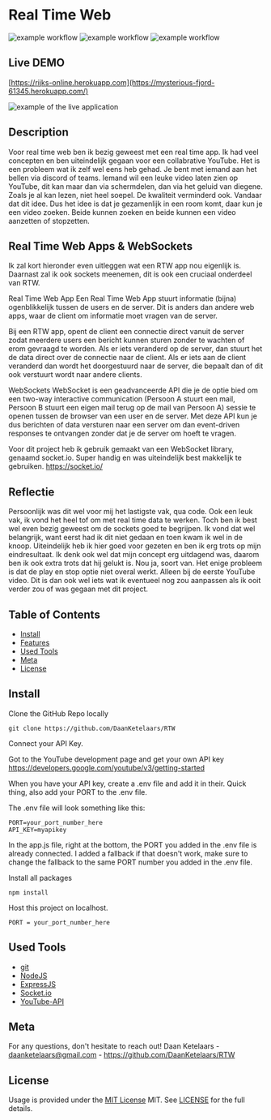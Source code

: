 # Real Time Web

![example workflow](https://img.shields.io/github/languages/count/DaanKetelaars/RTW?style=flat-square)
![example workflow](https://img.shields.io/github/last-commit/DaanKetelaars/RTW?style=flat-square)
![example workflow](https://img.shields.io/github/repo-size/DaanKetelaars/RTW?style=flat-square)


## Live DEMO
[https://rijks-online.herokuapp.com](https://mysterious-fjord-61345.herokuapp.com/)

<img src="https://github.com/DaanKetelaars/RTW/blob/main/Schermafbeelding%202022-06-30%20om%2022.26.12.png" alt="example of the live application" />

## Description
Voor real time web ben ik bezig geweest met een real time app. Ik had veel concepten en ben uiteindelijk gegaan voor een collabrative YouTube. Het is een probleem wat ik zelf wel eens heb gehad. Je bent met iemand aan het bellen via discord of teams. Iemand wil een leuke video laten zien op YouTube, dit kan maar dan via schermdelen, dan via het geluid van diegene. Zoals je al kan lezen, niet heel soepel. De kwaliteit verminderd ook. Vandaar dat dit idee. Dus het idee is dat je gezamenlijk in een room komt, daar kun je een video zoeken. Beide kunnen zoeken en beide kunnen een video aanzetten of stopzetten. 

## Real Time Web Apps & WebSockets
Ik zal kort hieronder even uitleggen wat een RTW app nou eigenlijk is. Daarnast zal ik ook sockets meenemen, dit is ook een cruciaal onderdeel van RTW.

Real Time Web App
Een Real Time Web App stuurt informatie (bijna) ogenblikkelijk tussen de users en de server. Dit is anders dan andere web apps, waar de client om informatie moet vragen van de server. 

Bij een RTW app, opent de client een connectie direct vanuit de server zodat meerdere users een bericht kunnen sturen zonder te wachten of erom gevraagd te worden. Als er iets veranderd op de server, dan stuurt het de data direct over de connectie naar de client. Als er iets aan de client veranderd dan wordt het doorgestuurd naar de server, die bepaalt dan of dit ook verstuurt wordt naar andere clients.

WebSockets
WebSocket is een geadvanceerde API die je de optie bied om een two-way interactive communication (Persoon A stuurt een mail, Persoon B stuurt een eigen mail terug op de mail van Persoon A) sessie te openen tussen de browser van een user en de server. Met deze API kun je dus berichten of data versturen naar een server om dan event-driven responses te ontvangen zonder dat je de server om hoeft te vragen.

Voor dit project heb ik gebruik gemaakt van een WebSocket library, genaamd socket.io. Super handig en was uiteindelijk best makkelijk te gebruiken.
https://socket.io/

## Reflectie
Persoonlijk was dit wel voor mij het lastigste vak, qua code. Ook een leuk vak, ik vond het heel tof om met real time data te werken. Toch ben ik best wel even bezig geweest om de sockets goed te begrijpen. Ik vond dat wel belangrijk, want eerst had ik dit niet gedaan en toen kwam ik wel in de knoop. Uiteindelijk heb ik hier goed voor gezeten en ben ik erg trots op mijn eindresultaat. Ik denk ook wel dat mijn concept erg uitdagend was, daarom ben ik ook extra trots dat hij gelukt is. Nou ja, soort van. Het enige probleem is dat de play en stop optie niet overal werkt. Alleen bij de eerste YouTube video. Dit is dan ook wel iets wat ik eventueel nog zou aanpassen als ik ooit verder zou of was gegaan met dit project.

## Table of Contents

- [Install](#install)
- [Features](#features)
- [Used Tools](#used-tools)
- [Meta](#meta)
- [License](#license)

## Install

Clone the GitHub Repo locally
```
git clone https://github.com/DaanKetelaars/RTW
```

Connect your API Key.

Got to the YouTube development page and get your own API key
https://developers.google.com/youtube/v3/getting-started

When you have your API key, create a .env file and add it in their.
Quick thing, also add your PORT to the .env file. 

The .env file will look something like this:
```env
PORT=your_port_number_here
API_KEY=myapikey
```
In the app.js file, right at the bottom, the PORT you added in the .env file is already connected. I added a fallback if that doesn't work, make sure to change the fallback to the same PORT number you added in the .env file.


Install all packages
```
npm install
```

Host this project on localhost. 
```
PORT = your_port_number_here
```

## Used Tools

- [git](https://git-scm.com/)
- [NodeJS](https://node.jshttps://nodejs.org)
- [ExpressJS](https://expressjs.com/)
- [Socket.io](https://socket.io/)
- [YouTube-API]([https://data.rijksmuseum.nl/object-metadata/api/](https://developers.google.com/youtube/v3/getting-started))

## Meta
For any questions, don't hesitate to reach out!
Daan Ketelaars - daanketelaars@gmail.com - https://github.com/DaanKetelaars/RTW

## License

Usage is provided under the [MIT License](https://github.com/git/git-scm.com/blob/master/MIT-LICENSE.txt) MIT. See [LICENSE](https://github.com/DaanKetelaars/RTW/blob/master/LICENSE) for the full details.


